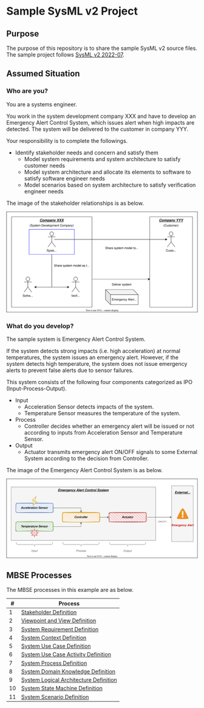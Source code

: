 # Sample SysML v2 Project
## Purpose
The purpose of this repository is to share the sample SysML v2 source files.  
The sample project follows [SysML v2 2022-07](https://github.com/Systems-Modeling/SysML-v2-Release/tree/2022-07).
## Assumed Situation
### Who are you?
You are a systems engineer.  

You work in the system development company XXX and have to develop an Emergency Alert Control System, which issues alert when high impacts are detected. The system will be delivered to the customer in company YYY.

Your responsibility is to complete the followings.

- Identify stakeholder needs and concern and satisfy them
  - Model system requirements and system architecture to satisfy customer needs
  - Model system architecture and allocate its elements to software to satisfy software engineer needs
  - Model scenarios based on system architecture to satisfy verification engineer needs

The image of the stakeholder relationships is as below.

![System Overview](image/stakeholder-relationships.drawio.svg)

### What do you develop?
The sample system is Emergency Alert Control System.  

If the system detects strong impacts (i.e. high acceleration) at normal temperatures, the system issues an emergency alert. However, if the system detects high temperature, the system does not issue emergency alerts to prevent false alerts due to sensor failures.

This system consists of the following four components categorized as IPO (Input-Process-Output).

- Input
  - Acceleration Sensor detects impacts of the system.
  - Temperature Sensor measures the temperature of the system.
- Process
  - Controller decides whether an emergency alert will be issued or not according to inputs from Acceleration Sensor and Temperature Sensor.
- Output
  - Actuator transmits emergency alert ON/OFF signals to some External System according to the decision from Controller.

The image of the Emergency Alert Control System is as below.

![System Overview](image/system-overview.drawio.svg)
## MBSE Processes
The MBSE processes in this example are as below.

| #   | Process                                                                             | 
| --- | ----------------------------------------------------------------------------------- | 
| 1   | [Stakeholder Definition](src/system-stakeholder.sysml)                              | 
| 2   | [Viewpoint and View Definition](src/system-viewpoint-and-view.sysml)                | 
| 3   | [System Requirement Definition](src/system-requirement.sysml)                       | 
| 4   | [System Context Definition](src/system-context.sysml)                               | 
| 5   | [System Use Case Definition](src/system-use-case.sysml)                             | 
| 6   | [System Use Case Activity Definition](src/system-use-case-activity.sysml)           | 
| 7   | [System Process Definition](src/system-process.sysml)                               | 
| 8   | [System Domain Knowledge Definition](src/system-domain-knowledge.sysml)             | 
| 9   | [System Logical Architecture Definition](src/system-logical-architecture-stm.sysml) | 
| 10  | [System State Machine Definition](src/system-logical-architecture-stm.sysml)        | 
| 11  | [System Scenario Definition](src/system-logical-architecture-sd.sysml)              | 
